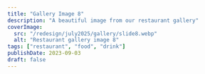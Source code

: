 ```yaml
---
title: "Gallery Image 8"
description: "A beautiful image from our restaurant gallery"
coverImage:
  src: "/redesign/july2025/gallery/slide8.webp"
  alt: "Restaurant gallery image 8"
tags: ["restaurant", "food", "drink"]
publishDate: 2023-09-03
draft: false
---
```

